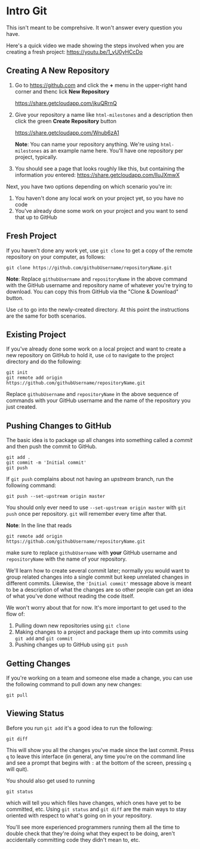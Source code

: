 # Intro Git

This isn't meant to be comprehsive. It won't answer every question you have.

Here's a quick video we made showing the steps involved when you are creating a fresh project: <https://youtu.be/1_yU0yHCcDo>

## Creating A New Repository

1. Go to <https://github.com> and click the **+** menu in the upper-right hand corner and thenc lick **New Repository**

   <https://share.getcloudapp.com/jkuQRrnQ>
1. Give your repository a name like `html-milestones` and a description then click the green **Create Repository** button

   <https://share.getcloudapp.com/Wnub6zA1>

   **Note**: You can name your repository anything. We're using `html-milestones` as an example name here. You'll have one repository per project, typically.
1. You should see a page that looks roughly like this, but containing the information *you* entered: <https://share.getcloudapp.com/lluJXmwX>

Next, you have two options depending on which scenario you're in:

1. You haven't done any local work on your project yet, so you have no code
1. You've already done some work on your project and you want to send that up to GitHub

## Fresh Project

If you haven't done any work yet, use `git clone` to get a copy of the remote repository on your computer, as follows:

```console
git clone https://github.com/githubUsername/repositoryName.git
```

**Note**: Replace `githubUsername` and `repositoryName` in the above command with the GitHub username and repository name of whatever you're trying to download. You can copy this from GitHub via the "Clone & Download" button.

Use `cd` to go into the newly-created directory. At this point the instructions are the same for both scenarios.

## Existing Project

If you've already done some work on a local project and want to create a new repository on GitHub to hold it, use `cd` to navigate to the project directory and do the following:

```console
git init
git remote add origin https://github.com/githubUsername/repositoryName.git
```

Replace `githubUsername` and `repositoryName` in the above sequence of commands with your GitHub username and the name of the repository you just created.

## Pushing Changes to GitHub

The basic idea is to package up all changes into something called a _commit_ and then push the commit to GitHub.

```console
git add .
git commit -m 'Initial commit'
git push
```

If `git push` complains about not having an _upstream_ branch, run the following command:

```console
git push --set-upstream origin master
```

You should only ever need to use `--set-upstream origin master` with `git push` once per repository. `git` will remember every time after that.


**Note**: In the line that reads

```console
git remote add origin https://github.com/githubUsername/repositoryName.git
```

make sure to replace `githubUsername` with **your** GitHub username and `repositoryName` with the name of your repository.

We'll learn how to create several commit later; normally you would want to group related changes into a single commit but keep unrelated changes in different commits. Likewise, the `'Initial commit'` message above is meant to be a description of what the changes are so other people can get an idea of what you've done without reading the code itself.

We won't worry about that for now. It's more important to get used to the flow of:

1. Pulling down new repositories using `git clone`
1. Making changes to a project and package them up into commits using `git add` and `git commit`
1. Pushing changes up to GitHub using `git push`

## Getting Changes

If you're working on a team and someone else made a change, you can use the following command to pull down any new changes:

```console
git pull
```

## Viewing Status

Before you run `git add` it's a good idea to run the following:

```console
git diff
```

This will show you all the changes you've made since the last commit. Press `q` to leave this interface (in general, any time you're on the command line and see a prompt that begins with `:` at the bottom of the screen, pressing `q` will quit).

You should also get used to running

```console
git status
```

which will tell you which files have changes, which ones have yet to be committed, etc. Using `git status` and `git diff` are the main ways to stay oriented with respect to what's going on in your repository.

You'll see more experienced programmers running them all the time to double check that they're doing what they expect to be doing, aren't accidentally committing code they didn't mean to, etc.

